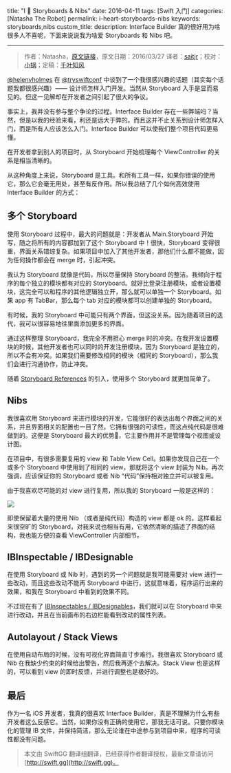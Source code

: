 title: "I 💖 Storyboards & Nibs"
date: 2016-04-11
tags: [Swift 入门]
categories: [Natasha The Robot]
permalink: i-heart-storyboards-nibs
keywords: storyboards,nibs
custom_title: 
description: Interface Builder 真的很好用为啥很多人不喜呢，下面来说说我为啥爱 Storyboards 和 Nibs 吧。

---
> 作者：Natasha，[原文链接](https://www.natashatherobot.com/i-heart-storyboards-nibs/)，原文日期：2016/03/27
> 译者：[saitjr](http://www.saitjr.com)；校对：[小锅](http://www.swiftyper.com)；定稿：[千叶知风](http://weibo.com/xiaoxxiao)
  







<!--此处开始正文-->

[@helenvholmes](https://twitter.com/helenvholmes) 在 [@tryswiftconf](https://twitter.com/tryswiftconf) 中谈到了一个我很感兴趣的话题（其实每个话题我都很感兴趣）—— 设计师怎样入门开发。当然从 Storyboard 入手是显而易见的。但这一见解却在开发者之间引起了很大的争议。

事实上，我并没有参与整个争论的过程。Interface Builder 存在一些弊端吗？当然，但是以我的经验来看，利还是远大于弊的。而且这并不止关系到设计师怎样入门，而是所有人应该怎么入门。Interface Builder 可以使我们整个项目代码更易懂。

<!--more-->

在开发者拿到别人的项目时，从 Storyboard 开始梳理每个 ViewController 的关系是相当清晰的。

从这种角度上来说，Storyboard 是工具。和所有工具一样，如果你错误的使用它，那么它会毫无用处，甚至有反作用。所以我总结了几个如何高效使用 Interface Builder 的方式：

## 多个 Storyboard

使用 Storyboard 过程中，最大的问题就是：开发者从 Main.Storyboard 开始写，随之将所有的内容都加到了这个 Storyboard 中！很快，Storyboard 变得很重，界面关系错综复杂。如果项目中加入了其他开发者，那他们什么都不能做，因为任何操作都会在 merge 时，引起冲突。

我认为 Storyboard 就像是代码，所以尽量保持 Storyboard 的整洁。我倾向于程序的每个独立的模块都有对应的 Storyboard。就好比登录注册模块，或者设置模块，这完全可以和程序的其他逻辑独立开，那么就可以单独一个 Storyboard。如果 app 有 TabBar，那么每个 tab 对应的模块都可以创建单独的 Storyboard。

有时候，我的 Storyboard 中可能只有两个界面，但这没关系。因为随着项目的迭代，我可以很容易地往里面添加更多的界面。

通过这样整理 Storyboard，我完全不用担心 merge 时的冲突。在我开发设置模块的时候，其他开发者也可以同时的开发注册模块，因为 Storyboard 是独立的，所以不会有冲突。如果我们需要修改相同的模块（相同的 Storyboard），那么我们会进行沟通协作，防止冲突。

随着 [Storyboard References](https://developer.apple.com/library/ios/recipes/xcode_help-IB_Storyboard/Chapters/AddSBReference.html) 的引入，使用多个 Storyboard 就更加简单了。

## Nibs

我很喜欢用 Storyboard 来进行模块的开发，它能很好的表达出每个界面之间的关系，并且界面相关的配置也一目了然。它拥有很强的可读性，而这点纯代码是很难做到的。这便是 Storyboard 最大的优势，它主要作用并不是管理每个视图或设计图。

在项目中，有很多需要复用的 view 和 Table View Cell。如果你发现自己在一个或多个 Storyboard 中使用到了相同的 view，那就将这个 view 封装为 Nib。再次强调，应该保证你的 Storyboard 或者 Nib “代码”保持相对独立并可以被复用。

由于我喜欢尽可能的对 view 进行复用，所以我的 Storyboard 一般是这样的：

![](https://swift.gg/img/articles/i-heart-storyboards-nibs/Screen-Shot-2016-03-27-at-2.20.11-PM-1024x346.png1460334616.8747678)

即使保留着大量的使用 Nib （或者是纯代码）构造的 view 都是 ok 的。这样看起来很空旷的 Storyboard，对我来说也相当有用，它依然清晰的描述了界面的结构，我也能方便的查看 ViewController 内部细节。

## IBInspectable / IBDesignable

在使用 Storyboard 或 Nib 时，遇到的另一个问题就是我可能需要对 view 进行一些改动，而且这些改动不能再 Storyboard 中进行，这就意味着，程序运行出来的效果，和我在 Storyboard 中看到的效果不同。

不过现在有了 [IBInspectables / IBDesignables](http://nshipster.com/ibinspectable-ibdesignable/)，我们就可以在 Storyboard 中来进行改动，并且在当前画布的右边栏能看到改动的属性列表。

## Autolayout / Stack Views

在使用自动布局的时候，没有可视化界面简直寸步难行。我很喜欢 Storyboard 或 Nib 在我缺少约束的时候给出警告，然后我再逐个去解决。Stack View 也是这样的，可以看到 view 的即时反馈，并进行调整也是极好的。

## 最后

作为一名 iOS 开发者，我真的很喜欢 Interface Builder，真是不理解为什么有些开发者这么反感它。当然，如果你没有正确的使用它，那我无话可说。只要你模块化的管理 IB 文件，并保持简洁，那么无论谁在中途参与到项目中来，程序的可读性都没有问题。
> 本文由 SwiftGG 翻译组翻译，已经获得作者翻译授权，最新文章请访问 [http://swift.gg](http://swift.gg)。